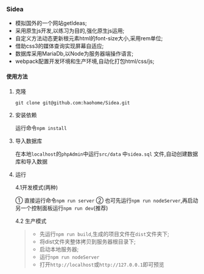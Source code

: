 ### Sidea
- 模拟国外的一个网站getIdeas;
- 采用原生js开发,以练习为目的,强化原生js运用;
- 自定义方法动态更新根元素html的font-size大小,采用rem单位;
- 借助css3的媒体查询实现屏幕自适应;
- 数据库采用MariaDb,以Node为服务器端操作语言;
- webpack配置开发环境和生产环境,自动化打包html/css/js;

#### 使用方法
1. 克隆

    `git clone git@github.com:haohome/Sidea.git`

2. 安装依赖

    运行命令`npm install`

3. 导入数据库

    在本地`localhost`的`phpAdmin`中运行`src/data` 中`sidea.sql` 文件,自动创建数据库和导入数据

4. 运行

   4.1开发模式(两种)

   ① 直接运行命令`npm run server`
   ② 也可先运行`npm run nodeServer`,再启动另一个控制面板运行`npm run dev`(推荐)

   4.2 生产模式

   > - 先运行`npm run build`,生成的项目文件在`dist`文件夹下;
   > - 将dist文件夹整体拷贝到服务器根目录下;
   > - 启动本地服务器;
   > - 运行`npm run nodeServer`
   > - 打开`http://localhost`或`http://127.0.0.1`即可预览
